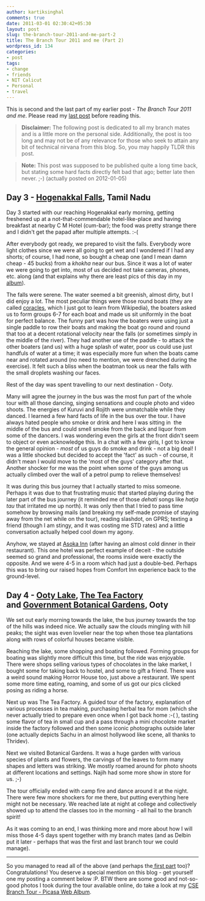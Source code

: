 ```yaml
---
author: kartiksinghal
comments: true
date: 2011-03-01 02:30:42+05:30
layout: post
slug: the-branch-tour-2011-and-me-part-2
title: The Branch Tour 2011 and me (Part 2)
wordpress_id: 134
categories:
- post
tags:
- change
- friends
- NIT Calicut
- Personal
- travel
---
```


This is second and the last part of my earlier post - _The Branch Tour 2011 and me_. Please read my [last post](http://k4rtik.wordpress.com/2011/02/28/the-branch-tour-2011-and-me-part-1/) before reading this.


> **Disclaimer:** The following post is dedicated to all my branch mates and is a little more on the personal side. Additionally, the post is too long and may not be of any relevance for those who seek to attain any bit of technical nirvana from this blog. So, you may happily TLDR this post.

> **Note:** This post was supposed to be published quite a long time back, but stating some hard facts directly felt bad that ago; better late then never. ;-) (actually posted on 2012-01-05)




## Day 3 - [Hogenakkal Falls](http://en.wikipedia.org/wiki/Hogenakkal_Falls), Tamil Nadu


Day 3 started with our reaching Hogenakkal early morning, getting freshened up at a not-that-commendable hotel-like-place and having breakfast at nearby C M Hotel (cum-bar); the food was pretty strange there and I didn't get the papad after multiple attempts. :-(

After everybody got ready, we prepared to visit the falls. Everybody wore light clothes since we were all going to get wet and I wondered if I had any shorts; of course, I had none, so bought a cheap one (and I mean damn cheap - 45 bucks) from a _khokha_ near our bus. Since it was a lot of water we were going to get into, most of us decided not take cameras, phones, etc. along (and that explains why there are least pics of this day in my [album](https://picasaweb.google.com/kartiksinghal/CSE200913BranchTour2011?authuser=0&authkey=Gv1sRgCIPG0ODz2KTblAE&feat=directlink)).

The falls were serene. The water seemed a bit greenish, almost dirty, but I did enjoy a lot. The most peculiar things were those round boats (they are called [coracles](http://en.wikipedia.org/wiki/Indian_coracles), which I just got to learn from Wikipedia), the boaters asked us to form groups 6-7 for each boat and made us sit uniformly in the boat for perfect balance. The funny part was how the boaters were using just a single paddle to row their boats and making the boat go round and round that too at a decent rotational velocity near the falls (or sometimes simply in the middle of the river). They had another use of the paddle - to attack the other boaters (and us) with a huge splash of water, poor us could use just handfuls of water at a time; it was especially more fun when the boats came near and rotated around (no need to mention, we were drenched during the exercise). It felt such a bliss when the boatman took us near the falls with the small droplets washing our faces.

Rest of the day was spent travelling to our next destination - Ooty.

Many will agree the journey in the bus was the most fun part of the whole tour with all those dancing, singing sensations and couple photo and video shoots. The energies of Kuruvi and Rojith were unmatchable while they danced. I learned a few hard facts of life in the bus over the tour. I have always hated people who smoke or drink and here I was sitting in  the middle of the bus and could smell smoke from the back and liquor from some of the dancers. I was wondering even the girls at the front didn't seem to object or even acknowledge this. In a chat with a few girls, I got to know the general opinion - _most_ of us guys do smoke and drink - not a big deal! I was a little shocked but decided to accept the 'fact' as such - of course, it didn't mean I would move to the 'most of the guys' category after that. Another shocker for me was the point when some of the guys among us actually climbed over the wall of a petrol pump to relieve themselves!

It was during this bus journey that I actually started to miss someone. Perhaps it was due to that frustrating music that started playing during the later part of the bus journey (it reminded me of those _dehati_ songs like _hatja tau_ that irritated me up north). It was only then that I tried to pass time somehow by browsing mails (and breaking my self-made promise of staying away from the net while on the tour), reading slashdot, on GPRS; texting a friend (though I am stingy, and it was costing me STD rates) and a little conversation actually helped cool down my agony.

Anyhow, we stayed at [Asoka Inn](http://asokainn.com/) (after having an almost cold dinner in their restaurant). This one hotel was perfect example of deceit - the outside seemed so grand and professional, the rooms inside were exactly the opposite. And we were 4-5 in a room which had just a double-bed. Perhaps this was to bring our raised hopes from Comfort Inn experience back to the ground-level.


## Day 4 - [Ooty Lake](http://en.wikipedia.org/wiki/Ooty_lake), [The Tea Factory](http://www.fullstopindia.com/the-tea-factory-ooty-tamil-nadu) and [Government Botanical Gardens](http://en.wikipedia.org/wiki/Government_Botanical_Gardens,_Ooty), Ooty


We set out early morning towards the lake, the bus journey towards the top of the hills was indeed nice. We actually saw the clouds mingling with hill peaks; the sight was even lovelier near the top when those tea plantations along with rows of colorful houses became visible.

Reaching the lake, some shopping and boating followed. Forming groups for boating was slightly more difficult this time, but the ride was enjoyable. There were shops selling various types of chocolates in the lake market, I bought some for taking back to hostel, and some to gift a friend. There was a weird sound making Horror House too, just above a restaurant. We spent some more time eating, roaming, and some of us got our pics clicked posing as riding a horse.

Next up was The Tea Factory. A guided tour of the factory, explanation of various processes in tea making, purchasing herbal tea for mom (which she never actually tried to prepare even once when I got back home :-( ), tasting some flavor of tea in small cup and a pass through a mini chocolote market inside the factory followed and then some iconic photographs outside later (one actually depicts Sachu in an almost hollywood like scene, all thanks to Thridev).

Next we visited Botanical Gardens. It was a huge garden with various species of plants and flowers, the carvings of the leaves to form many shapes and letters was striking. We mostly roamed around for photo shoots at different locations and settings. Najih had some more show in store for us. ;-)

The tour officially ended with camp fire and dance around it at the night. There were few more shockers for me there, but putting everything here might not be necessary. We reached late at night at college and collectively showed up to attend the classes too in the morning - all hail to the branch spirit!

As it was coming to an end, I was thinking more and more about how I will miss those 4-5 days spent together with my branch mates (and as Delbin put it later - perhaps that was the first and last branch tour we could manage).



* * *



So you managed to read all of the above (and perhaps the[ first part](http://k4rtik.wordpress.com/2011/02/28/the-branch-tour-2011-and-me-part-1/) too)? Congratulations! You deserve a special mention on this blog - get yourself one my posting a comment below :P. BTW there are some good and not-so-good photos I took during the tour available online, do take a look at my [CSE Branch Tour - Picasa Web Album](https://picasaweb.google.com/kartiksinghal/CSE200913BranchTour2011?authkey=Gv1sRgCIPG0ODz2KTblAE&feat=directlink).
